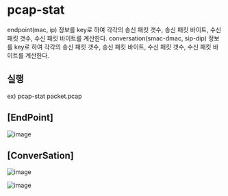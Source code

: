 # pcap-stat
endpoint(mac, ip) 정보를 key로 하여 각각의 송신 패킷 갯수, 송신 패킷 바이트, 수신 패킷 갯수, 수신 패킷 바이트를 계산한다.
conversation(smac-dmac, sip-dip) 정보를 key로 하여 각각의 송신 패킷 갯수, 송신 패킷 바이트, 수신 패킷 갯수, 수신 패킷 바이트를 계산한다.

## 실행
ex) pcap-stat packet.pcap

## [EndPoint]

![image](https://user-images.githubusercontent.com/59923602/219250270-a4420549-3c9c-4525-b0bc-c40eace239c6.png)

## [ConverSation]

![image](https://user-images.githubusercontent.com/59923602/219250563-3b48fde3-7c9b-448a-8a45-b63a9d1b3845.png)

![image](https://user-images.githubusercontent.com/59923602/219250510-e0816a83-9f02-42d3-b1c5-6029f6382644.png)
